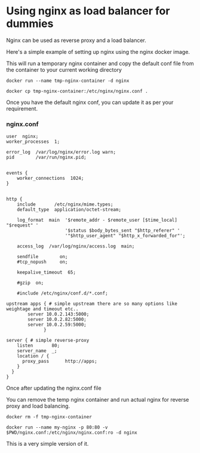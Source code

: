 # Using nginx as load balancer for dummies

Nginx can be used as reverse proxy and a load balancer.

Here's a simple example of setting up nginx using the nginx docker image.

This will run a temporary nginx container and copy the default conf file from the container to your current working directory

```
docker run --name tmp-nginx-container -d nginx

docker cp tmp-nginx-container:/etc/nginx/nginx.conf .

```

Once you have the default nginx conf, you can update it as per your requirement.

### nginx.conf
```
user  nginx;
worker_processes  1;

error_log  /var/log/nginx/error.log warn;
pid        /var/run/nginx.pid;


events {
    worker_connections  1024;
}


http {
    include       /etc/nginx/mime.types;
    default_type  application/octet-stream;

    log_format  main  '$remote_addr - $remote_user [$time_local] "$request" '
                      '$status $body_bytes_sent "$http_referer" '
                      '"$http_user_agent" "$http_x_forwarded_for"';

    access_log  /var/log/nginx/access.log  main;

    sendfile        on;
    #tcp_nopush     on;

    keepalive_timeout  65;

    #gzip  on;

    #include /etc/nginx/conf.d/*.conf;

upstream apps { # simple upstream there are so many options like weightage and timeout etc..
        server 10.0.2.143:5000;
        server 10.0.2.82:5000;
        server 10.0.2.59:5000;
              }

server { # simple reverse-proxy
    listen       80;
    server_name  _;
    location / {
      proxy_pass      http://apps;
    }
  }
}

```
Once after updating the nginx.conf file

You can remove the temp nginx container and run actual nginx for reverse proxy and load balancing.

```
docker rm -f tmp-nginx-container

docker run --name my-nginx -p 80:80 -v $PWD/nginx.conf:/etc/nginx/nginx.conf:ro -d nginx

```

This is a very simple version of it.
